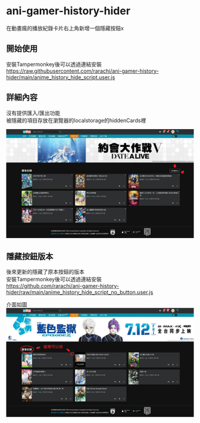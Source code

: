 # ani-gamer-history-hider

在動畫瘋的播放紀錄卡片右上角新增一個隱藏按鈕x

## 開始使用

安裝Tampermonkey後可以透過連結安裝  
https://raw.githubusercontent.com/rarachi/ani-gamer-history-hider/main/anime_history_hide_script.user.js

## 詳細內容

沒有提供匯入/匯出功能  
被隱藏的項目存放在瀏覽器的localstorage的hiddenCards裡  

![Sample Image](https://raw.githubusercontent.com/rarachi/ani-gamer-history-hider/main/imgaes/sample1.1.jpg)


    
## 隱藏按鈕版本

後來更新的隱藏了原本按鈕的版本  
安裝Tampermonkey後可以透過連結安裝  
https://github.com/rarachi/ani-gamer-history-hider/raw/main/anime_history_hide_script_no_button.user.js

介面如圖  
![Sample Image](https://raw.githubusercontent.com/rarachi/ani-gamer-history-hider/main/imgaes/sample(nb)1.1.jpg)



